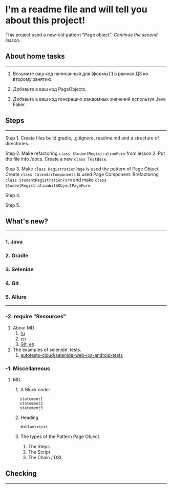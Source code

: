 # I'm a readme file and will tell you about this project!
This project used a new-old pattern "Page object". *Continue the second lesson.*

## About home tasks
___
1. Возьмите ваш код написанный для [формы] [1] в рамках ДЗ ко второму занятию.

2. Добавьте в ваш код PageObjects.

3. Добавьте в ваш код генерацию рандомных значений используя Java Faker.

[1]: https://demoqa.com/automation-practice-form "The form of the home task of lesson 2"

## Steps
___

Step 1. Create files build.gradle, .gitignore, readme.md and a structure of directories.

Step 2. Make refactoring `class StudentRegistrationForm` from lesson 2. Put the file into /docs. Create a new `class TestBase`.

Step 3. Make `class RegistrationPage` is used the pattern of Page Object. 
Create `class CalendarComponents` is used Page Component.
Rrefactoring `class StudentRegistrationForm` and make `class StudentRegistrationWithObjectPageForm`.

Step 4.

Step 5.


## What's new?
___
### 1. Java
### 2. Gradle
### 3. Selenide
### 4. Git
### 5. Allure
___
### -2. require "Resources"
   1. About MD
      1. [ru](https://gist.github.com/Jekins/2bf2d0638163f1294637#Links)
      2. [en](https://guides.github.com/features/mastering-markdown/)
      3. [Git, en](https://docs.github.com/en/github/writing-on-github/getting-started-with-writing-and-formatting-on-github/basic-writing-and-formatting-syntax)
   2. The examples of selenide' tests.
      1. [autotests-cloud/selenide-web-ios-android-tests](https://github.com/autotests-cloud/selenide-web-ios-android-tests)   
      
### -1. Miscellaneous
   1. MD. 
      1. A Block code:
      
      ```
         statement1
         statement2
         statement3
      ```
      2. Heading
      
         `#<blank>text`
      3. The types of the Pattern Page Object.
         1. The Steps
         2. The Script
         3. The Chain / DSL
      
## Checking
___

